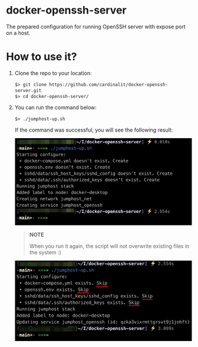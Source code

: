 # docker-openssh-server

The prepared configuration for running OpenSSH server with expose port on a host. 

# How to use it?

1. Clone the repo to your location:
   ```shell script
   $> git clone https://github.com/cardinalit/docker-openssh-server.git
   $> cd docker-openssh-server/
   ```

2. You can run the command below:
   ```shell script
   $> ./jumphost-up.sh
   ```
   
   If the command was successful, you will see the following result:  
   
   ![success_result_here.png](.github/docs/src/img/success_result_here.png)
   
   > **NOTE**
   >
   > When you run it again, the script will not overwrite existing files in the system :)

   ![not_overwrite_here.png](.github/docs/src/img/not_overwrite_here.png)